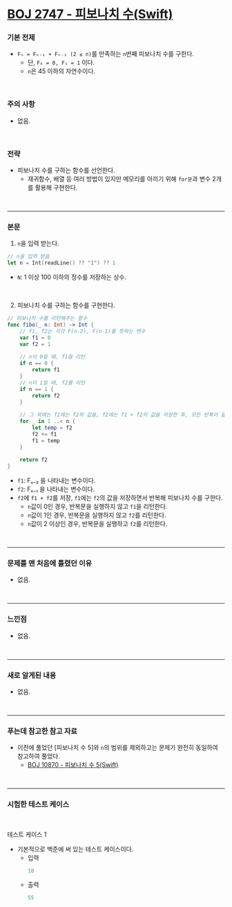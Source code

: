 # [BOJ 2747 - 피보나치 수(Swift)](https://www.acmicpc.net/problem/2747)

### 기본 전제<br/>
 - `Fₙ = Fₙ₋₁ + Fₙ₋₂ (2 ≤ n)`를 만족하는 `n`번째 피보나치 수를 구한다.<br/>
    - 단, `F₀ = 0, F₁ = 1` 이다.<br/>
    - `n`은 45 이하의 자연수이다.<br/>
<br/>

### 주의 사항<br/>
 - 없음.<br/>
<br/>

### 전략<br/>
 - 피보나치 수를 구하는 함수를 선언한다.<br/>
    - 재귀함수, 배열 등 여러 방법이 있지만 메모리를 아끼기 위해 `for문`과 변수 2개를 활용해 구현한다.<br/>
<br/>

---
### 본문<br/>

1. `n`을 입력 받는다.<br/>
```Swift
// n을 입력 받음
let n = Int(readLine() ?? "1") ?? 1
```
 - `N`: 1 이상 100 이하의 정수를 저장하는 상수.<br/>
 <br/>
 
2. 피보나치 수를 구하는 함수를 구현한다.<br/>
```Swift
// 피보나치 수를 리턴해주는 함수
func fibo(_ n: Int) -> Int {
    // f1, f2는 각각 F(n-2), F(n-1)를 뜻하는 변수
    var f1 = 0
    var f2 = 1
    
    // n이 0일 때, f1을 리턴
    if n == 0 {
        return f1
    }
    // n이 1일 때, f2를 리턴
    if n == 1 {
        return f2
    }
    
    // 그 외에는 f1에는 f2의 값을, f2에는 f1 + f2의 값을 저장한 후, 모든 반복이 끝났을 때 f2를 리턴
    for _ in 1 ..< n {
        let temp = f2
        f2 += f1
        f1 = temp
    }
    
    return f2
}
```
 - `f1`: Fₙ₋₂ 을 나타내는 변수이다.<br/>
 - `f2`: Fₙ₋₁ 을 나타내는 변수이다.<br/>
 - `f2`에 `f1 + f2`를 저장, `f1`에는 `f2`의 값을 저장하면서 반복해 피보나치 수를 구한다.<br/>
    - `n`값이 0인 경우, 반복문을 실행하지 않고 `f1`을 리턴한다.<br/>
    - `n`값이 1인 경우, 반복문을 실행하지 않고 `f2`를 리턴한다.<br/>
    - `n`값이 2 이상인 경우, 반복문을 실행하고 `f2`를 리턴한다.<br/>
<br/>

---
### 문제를 맨 처음에 틀렸던 이유<br/>
- 없음.<br/>
<br/>

---
### 느낀점<br/>
- 없음.<br/>
<br/>

---
### 새로 알게된 내용<br/>
- 없음.<br/>
<br/>

--- 
### 푸는데 참고한 참고 자료<br/>
- 이전에 풀었던 [피보나치 수 5]와 `n`의 범위를 제외하고는 문제가 완전히 동일하여 참고하여 풀었다.<br/>
    - [BOJ 10870 - 피보나치 수 5(Swift)](BOJ/BOJ-10870)<br/>
<br/>

---
### 시험한 테스트 케이스
<br/>

테스트 케이스 1<br/>
- 기본적으로 백준에 써 있는 테스트 케이스이다.<br/>
    - 입력
        ```Swift
        10
        ```
    - 출력
        ```Swift
        55
        ```
<br/>
